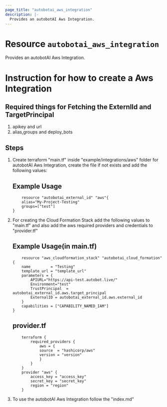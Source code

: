 ```yaml
---
page_title: "autobotai_aws_integration"
description: |-
  Provides an autobotAI Aws Integration.
---
```


# Resource `autobotai_aws_integration`
Provides an autobotAI Aws Integration.

# Instruction for how to create a Aws Integration
## Required things for Fetching the ExternlId and TargetPrincipal
1. apikey and url
2. alias,groups and deploy_bots

## Steps 
1. Create terraform "main.tf" inside "example/integrations/aws" folder for autobotAI Aws Integration, create the file if not exists and add the following values:
    ## Example Usage 
    ```
        resource "autobotai_external_id" "aws"{
        alias="My-Project-Testing"
        groups=["test"]
    } 
    ```
2. For creating the Cloud Formation Stack add the following values to "main.tf" and also add the aws required providers and credentials to "provider.tf"
    ## Example Usage(in main.tf)
    ```
        resource "aws_cloudformation_stack" "autobotai_cloud_formation" {
        name         = "Testing"
        template_url = "template_url"
        parameters = {
            APIURL="https://api-test.autobot.live/"
            Environment="test"
            TrustPrincipal  = autobotai_external_id.aws.target_principal
            ExternalID = autobotai_external_id.aws.external_id
        }
        capabilities = ["CAPABILITY_NAMED_IAM"]
    }

    ```
    ## provider.tf
    ```
        terraform {
            required_providers {
                aws = {
                source  = "hashicorp/aws"
                version = "version"
                }
            }
        }
        provider "aws" {
            access_key = "access_key"
            secret_key = "secret_key"
            region = "region"
        }

    ``` 
3. To use the autobotAI Aws Integration follow the "index.md"
